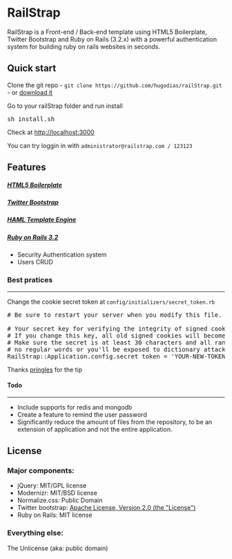 # RailStrap

RailStrap is a Front-end / Back-end template using HTML5 Boilerplate, Twitter Bootstrap and Ruby on Rails (3.2.x) with a powerful authentication system for building ruby on rails websites in seconds.

## Quick start

Clone the git repo - `git clone https://github.com/hugodias/railStrap.git` - or [download it](https://github.com/hugodias/railStrap/zipball/master)

Go to your railStrap folder and run install
<pre>
sh install.sh
</pre>

Check at [http://localhost:3000](http://localhost:3000)

You can try loggin in with `administrator@railstrap.com / 123123`

## Features

##### [HTML5 Boilerplate](https://github.com/h5bp/html5-boilerplate/)

##### [Twitter Bootstrap](http://twitter.github.com/bootstrap/index.html)

##### [HAML Template Engine](http://haml.info/)

##### [Ruby on Rails 3.2](http://rubyonrails.org/)
* Security Authentication system
* Users CRUD


### Best pratices
---
Change the cookie secret token at
`config/initializers/secret_token.rb`
<pre>
# Be sure to restart your server when you modify this file.

# Your secret key for verifying the integrity of signed cookies.
# If you change this key, all old signed cookies will become invalid!
# Make sure the secret is at least 30 characters and all random,
# no regular words or you'll be exposed to dictionary attacks.
RailStrap::Application.config.secret_token = 'YOUR-NEW-TOKEN-HERE'
</pre>

Thanks [pringles](http://news.ycombinator.com/user?id=pringles) for the tip


#### Todo
---

* Include supports for redis and mongodb
* Create a feature to remind the user password
* Significantly reduce the amount of files from the repository, to be an extension of application and not the entire application.

## License

### Major components:

* jQuery: MIT/GPL license
* Modernizr: MIT/BSD license
* Normalize.css: Public Domain
* Twitter bootstrap: [Apache License, Version 2.0 (the "License")](http://www.apache.org/licenses/LICENSE-2.0)
* Ruby on Rails: MIT license

### Everything else:

The Unlicense (aka: public domain)